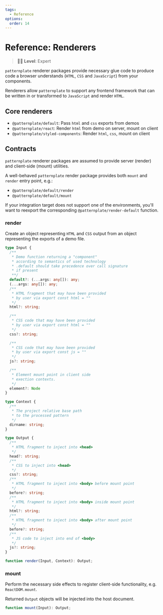 ```yaml
---
tags:
  - Reference
options:
  order: 14
---
```


# Reference: Renderers

> :woman_student: **Level**: Expert

`patternplate` renderer packages provide necessary glue 
code to produce code a browser understands (`HTML`, `CSS` and `JavaScript`)
from your components. 

Renderers allow `patternplate` to support any frontend framework that
can be written in or transformed to `JavaScript` and render `HTML`.

## Core renderers

* `@patternplate/default`: Pass `html` and `css` exports from demos
* `@patternplate/react`: Render `html` from demo on server, mount on client
* `@patternplate/styled-components`: Render `html`, `css`, mount on client

## Contracts

`patternplate` renderer packages are assumed to provide server (render) and client-side (mount)
utilities. 

A well-behaved `patternplate` render package provides both `mount` and `render` entry point, e.g.:

* `@patternplate/default/render`
* `@patternplate/default/mount`

If your integration target does not support one of the environments, you'll want to reexport
the corresponding `@patternplate/render-default` function.

### render

Create an object representing `HTML` and `CSS` output from an
object representing the exports of a demo file.

```ts
type Input {
  /**
   * Demo function returning a "component"
   * according to semantics of used technology
   * .default should take precedence over call signature
   * if present 
   **/
  default?: (...args: any[]): any;
  (...args: any[]): any;
  /** 
   * HTML fragment that may have been provided 
   * by user via export const html = "" 
   */
  html?: string;

  /** 
   * CSS code that may have been provided 
   * by user via export const html = "" 
   */
  css?: string;

  /**
   * CSS code that may have been provided 
   * by user via export const js = "" 
   */
  js?: string;

  /**
   * Element mount point in client side
   * exection contexts.
   */
  element?: Node
}

type Context {
  /**
   * The project relative base path
   * to the processed pattern
   */
  dirname: string;
}

type Output {
  /**
   * HTML fragment to inject into <head>
   */
  head?: string;
  /**
   * CSS to inject into <head>
   */
  css?: string;
  /**
   * HTML fragment to inject into <body> before mount point
   */
  before?: string;
  /**
   * HTML fragment to inject into <body> inside mount point
   */
  html?: string;
  /**
   * HTML fragment to inject into <body> after mount point
   */
  before?: string;
  /**
   * JS code to inject into end of <body>
   */
  js?: string;
}

function render(Input, Context): Output;
```

### mount

Perform the necessary side effects to register 
client-side functionality, e.g. `ReactDOM.mount`.

Returned `Output` objects will be injected into 
the host document.

```ts
function mount(Input): Output;
```

